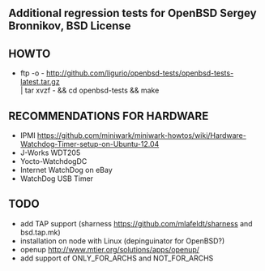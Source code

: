 Additional regression tests for OpenBSD Sergey Bronnikov, BSD License
---------------------------------------------------------------------

HOWTO
-----

* ftp -o - http://github.com/ligurio/openbsd-tests/openbsd-tests-latest.tar.gz \
		| tar xvzf - && cd openbsd-tests && make

RECOMMENDATIONS FOR HARDWARE
----------------------------

* IPMI https://github.com/miniwark/miniwark-howtos/wiki/Hardware-Watchdog-Timer-setup-on-Ubuntu-12.04
* J-Works WDT205
* Yocto-WatchdogDC
* Internet WatchDog on eBay
* WatchDog USB Timer

TODO
-----
* add TAP support (sharness https://github.com/mlafeldt/sharness and bsd.tap.mk)
* installation on node with Linux (depinguinator for OpenBSD?)
* openup http://www.mtier.org/solutions/apps/openup/
* add support of ONLY_FOR_ARCHS and NOT_FOR_ARCHS
